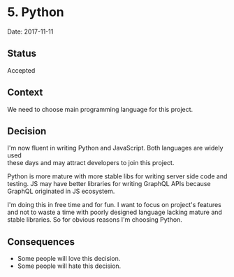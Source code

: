 # 5. Python

Date: 2017-11-11

## Status

Accepted

## Context

We need to choose main programming language for this project.

## Decision

I'm now fluent in writing Python and JavaScript. Both languages are widely used  
these days and may attract developers to join this project.

Python is more mature with more stable libs for writing server side code and  
testing. JS may have better libraries for writing GraphQL APIs because  
GraphQL originated in JS ecosystem.

I'm doing this in free time and for fun. I want to focus on project's features  
and not to waste a time with poorly designed language lacking mature and  
stable libraries. So for obvious reasons I'm choosing Python.

## Consequences

* Some people will love this decision.
* Some people will hate this decision.
